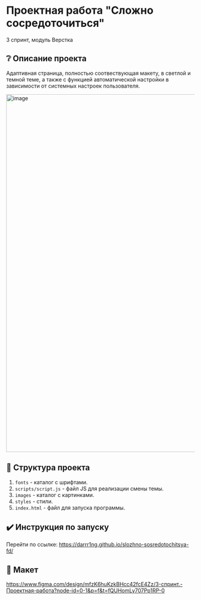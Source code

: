 # Проектная работа "Сложно сосредоточиться"
3 спринт, модуль Верстка

## :grey_question: Описание проекта
Адаптивная страница, полностью соотвествующая макету, в светлой и темной теме, а также с функцией автоматической настройки в зависимости от системных настроек пользователя.

<img width="1900" height="955" alt="image" src="https://github.com/user-attachments/assets/28295caf-4a69-40f1-9506-1c2fb3685631" />

## :file_folder: Структура проекта
1. `fonts` - каталог с шрифтами.
2. `scripts/script.js` - файл JS для реализации смены темы.
3. `images` - каталог с картинками.
4. `styles` - стили.
6. `index.html` - файл для запуска программы.

## :heavy_check_mark: Инструкция по запуску
Перейти по ссылке: https://darrr1ng.github.io/slozhno-sosredotochitsya-fd/

## :art: Макет
https://www.figma.com/design/mfzK6huKzkBHcc42fcE4Zz/3-спринт.-Проектная-работа?node-id=0-1&p=f&t=fQUHomLy707Pp1RP-0
